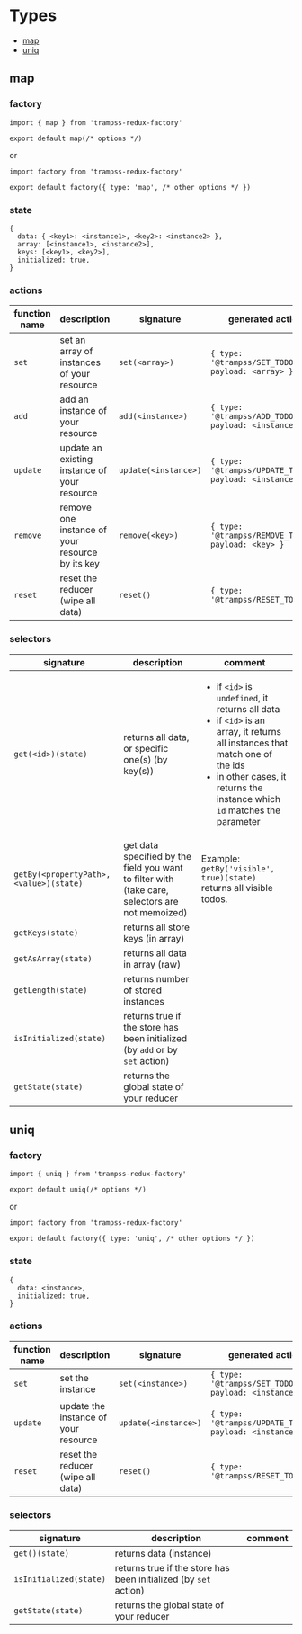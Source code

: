 # Types

 - [map](#map)
 - [uniq](#uniq)

## map
### factory
```es6
import { map } from 'trampss-redux-factory'

export default map(/* options */)
```

or

```es6
import factory from 'trampss-redux-factory'

export default factory({ type: 'map', /* other options */ })
```

### state
```es6
{
  data: { <key1>: <instance1>, <key2>: <instance2> },
  array: [<instance1>, <instance2>],
  keys: [<key1>, <key2>],
  initialized: true,
}
```

### actions

| function name | description | signature | generated action |
|---|---|---|---|
| `set` | set an array of instances of your resource | `set(<array>)` | `{ type: '@trampss/SET_TODOS', payload: <array> }` |
| `add` | add an instance of your resource | `add(<instance>)` | `{ type: '@trampss/ADD_TODOS', payload: <instance> }` |
| `update` | update an existing instance of your resource | `update(<instance>)` | `{ type: '@trampss/UPDATE_TODOS', payload: <instance> }` |
| `remove` | remove one instance of your resource by its key | `remove(<key>)` | `{ type: '@trampss/REMOVE_TODOS', payload: <key> }` |
| `reset` | reset the reducer (wipe all data) | `reset()` | `{ type: '@trampss/RESET_TODOS' }` |

### selectors

| signature | description | comment |
|---|---|---|
| `get(<id>)(state)` | returns all data, or specific one(s) (by key(s)) | <ul><li>if `<id>` is `undefined`, it returns all data</li><li>if `<id>` is an array, it returns all instances that match one of the ids</li><li>in other cases, it returns the instance which `id` matches the parameter</li></ul> |
| `getBy(<propertyPath>, <value>)(state)` | get data specified by the field you want to filter with (take care, selectors are not memoized) | Example: `getBy('visible', true)(state)` returns all visible todos.
| `getKeys(state)` | returns all store keys (in array) | |
| `getAsArray(state)` | returns all data in array (raw) | |
| `getLength(state)` | returns number of stored instances | |
| `isInitialized(state)` | returns true if the store has been initialized (by `add` or by `set` action) | |
| `getState(state)` | returns the global state of your reducer | |

## uniq
### factory
```es6
import { uniq } from 'trampss-redux-factory'

export default uniq(/* options */)
```

or

```es6
import factory from 'trampss-redux-factory'

export default factory({ type: 'uniq', /* other options */ })
```

### state
```es6
{
  data: <instance>,
  initialized: true,
}
```

### actions

| function name | description | signature | generated action |
|---|---|---|---|
| `set` | set the instance | `set(<instance>)` | `{ type: '@trampss/SET_TODOS', payload: <instance> }` |
| `update` | update the instance of your resource | `update(<instance>)` | `{ type: '@trampss/UPDATE_TODOS', payload: <instance> }` |
| `reset` | reset the reducer (wipe all data) | `reset()` | `{ type: '@trampss/RESET_TODOS' }` |

### selectors

| signature | description | comment |
|---|---|---|
| `get()(state)` | returns data (instance) | |
| `isInitialized(state)` | returns true if the store has been initialized (by `set` action) | |
| `getState(state)` | returns the global state of your reducer | |

